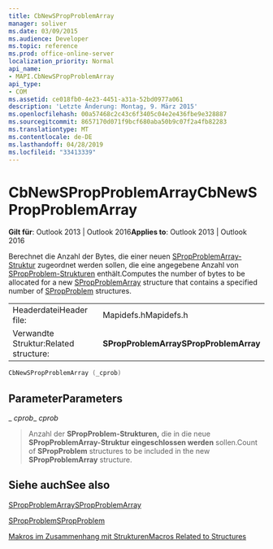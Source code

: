 ```yaml
---
title: CbNewSPropProblemArray
manager: soliver
ms.date: 03/09/2015
ms.audience: Developer
ms.topic: reference
ms.prod: office-online-server
localization_priority: Normal
api_name:
- MAPI.CbNewSPropProblemArray
api_type:
- COM
ms.assetid: ce018fb0-4e23-4451-a31a-52bd0977a061
description: 'Letzte Änderung: Montag, 9. März 2015'
ms.openlocfilehash: 00a57468c2c43c6f3405c04e2e436fbe9e328887
ms.sourcegitcommit: 8657170d071f9bcf680aba50b9c07f2a4fb82283
ms.translationtype: MT
ms.contentlocale: de-DE
ms.lasthandoff: 04/28/2019
ms.locfileid: "33413339"
---
```

# <a name="cbnewspropproblemarray"></a><span data-ttu-id="30edf-103">CbNewSPropProblemArray</span><span class="sxs-lookup"><span data-stu-id="30edf-103">CbNewSPropProblemArray</span></span>

  
  
<span data-ttu-id="30edf-104">**Gilt für**: Outlook 2013 | Outlook 2016</span><span class="sxs-lookup"><span data-stu-id="30edf-104">**Applies to**: Outlook 2013 | Outlook 2016</span></span> 
  
<span data-ttu-id="30edf-105">Berechnet die Anzahl der Bytes, die einer neuen [SPropProblemArray-Struktur](spropproblemarray.md) zugeordnet werden sollen, die eine angegebene Anzahl von [SPropProblem-Strukturen](spropproblem.md) enthält.</span><span class="sxs-lookup"><span data-stu-id="30edf-105">Computes the number of bytes to be allocated for a new [SPropProblemArray](spropproblemarray.md) structure that contains a specified number of [SPropProblem](spropproblem.md) structures.</span></span> 
  
|||
|:-----|:-----|
|<span data-ttu-id="30edf-106">Headerdatei</span><span class="sxs-lookup"><span data-stu-id="30edf-106">Header file:</span></span>  <br/> |<span data-ttu-id="30edf-107">Mapidefs.h</span><span class="sxs-lookup"><span data-stu-id="30edf-107">Mapidefs.h</span></span>  <br/> |
|<span data-ttu-id="30edf-108">Verwandte Struktur:</span><span class="sxs-lookup"><span data-stu-id="30edf-108">Related structure:</span></span>  <br/> |<span data-ttu-id="30edf-109">**SPropProblemArray**</span><span class="sxs-lookup"><span data-stu-id="30edf-109">**SPropProblemArray**</span></span> <br/> |
   
```cpp
CbNewSPropProblemArray (_cprob)
```

## <a name="parameters"></a><span data-ttu-id="30edf-110">Parameter</span><span class="sxs-lookup"><span data-stu-id="30edf-110">Parameters</span></span>

 <span data-ttu-id="30edf-111">_ _cprob_</span><span class="sxs-lookup"><span data-stu-id="30edf-111">_ _cprob_</span></span>
  
> <span data-ttu-id="30edf-112">Anzahl der **SPropProblem-Strukturen,** die in die neue **SPropProblemArray-Struktur eingeschlossen werden** sollen.</span><span class="sxs-lookup"><span data-stu-id="30edf-112">Count of **SPropProblem** structures to be included in the new **SPropProblemArray** structure.</span></span> 
    
## <a name="see-also"></a><span data-ttu-id="30edf-113">Siehe auch</span><span class="sxs-lookup"><span data-stu-id="30edf-113">See also</span></span>



[<span data-ttu-id="30edf-114">SPropProblemArray</span><span class="sxs-lookup"><span data-stu-id="30edf-114">SPropProblemArray</span></span>](spropproblemarray.md)
  
[<span data-ttu-id="30edf-115">SPropProblem</span><span class="sxs-lookup"><span data-stu-id="30edf-115">SPropProblem</span></span>](spropproblem.md)


[<span data-ttu-id="30edf-116">Makros im Zusammenhang mit Strukturen</span><span class="sxs-lookup"><span data-stu-id="30edf-116">Macros Related to Structures</span></span>](macros-related-to-structures.md)

